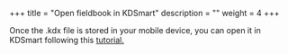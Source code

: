 +++
title = "Open fieldbook in KDSmart"
description = ""
weight = 4
+++

Once the .kdx file is stored in your mobile device, you can open it in KDSmart following this <a href="http://www.kddart.org/help/kdtutorials/html/KDSTutorial.html#step-1-importing-a-scoring-set" target="_blank"> tutorial. </a>


